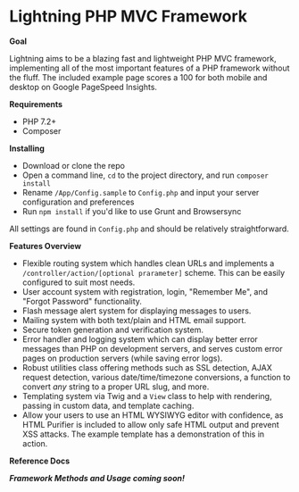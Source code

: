 # Lightning PHP MVC Framework

**Goal**

Lightning aims to be a blazing fast and lightweight PHP MVC framework, implementing all of the most important features of a PHP framework without the fluff. The included example page scores a 100 for both mobile and desktop on Google PageSpeed Insights.

**Requirements**

* PHP 7.2+
* Composer

**Installing**

* Download or clone the repo
* Open a command line, `cd` to the project directory, and run `composer install`
* Rename `/App/Config.sample` to `Config.php` and input your server configuration and preferences
* Run `npm install` if you'd like to use Grunt and Browsersync

All settings are found in `Config.php` and should be relatively straightforward.

**Features Overview**

* Flexible routing system which handles clean URLs and implements a `/controller/action/[optional prarameter]` scheme. This can be easily configured to suit most needs.
* User account system with registration, login, "Remember Me", and "Forgot Password" functionality.
* Flash message alert system for displaying messages to users.
* Mailing system with both text/plain and HTML email support.
* Secure token generation and verification system.
* Error handler and logging system which can display better error messages than PHP on development servers, and serves custom error pages on production servers (while saving error logs).
* Robust utilities class offering methods such as SSL detection, AJAX request detection, various date/time/timezone conversions, a function to convert *any* string to a proper URL slug, and more.
* Templating system via Twig and a `View` class to help with rendering, passing in custom data, and template caching.
* Allow your users to use an HTML WYSIWYG editor with confidence, as HTML Purifier is included to allow only safe HTML output and prevent XSS attacks. The example template has a demonstration of this in action.

**Reference Docs**

***Framework Methods and Usage coming soon!***
